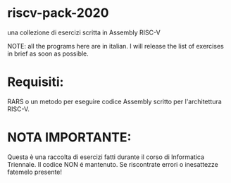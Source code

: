 # riscv-pack-2020
una collezione di esercizi scritta in Assembly RISC-V

NOTE: all the programs here are in italian.
I will release the list of exercises in brief as soon as possible.

# Requisiti:
RARS o un metodo per eseguire codice Assembly scritto per l'architettura RISC-V.

# NOTA IMPORTANTE:
Questa è una raccolta di esercizi fatti durante il corso di Informatica Triennale.
Il codice NON é mantenuto.
Se riscontrate errori o inesattezze fatemelo presente!
